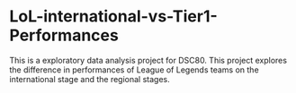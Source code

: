 # LoL-international-vs-Tier1-Performances
This is a exploratory data analysis project for DSC80. This project explores the difference in performances of League of Legends teams on the international stage and the regional stages.